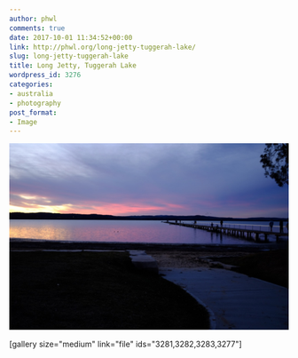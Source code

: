 ```yaml
---
author: phwl
comments: true
date: 2017-10-01 11:34:52+00:00
link: http://phwl.org/long-jetty-tuggerah-lake/
slug: long-jetty-tuggerah-lake
title: Long Jetty, Tuggerah Lake
wordpress_id: 3276
categories:
- australia
- photography
post_format:
- Image
---
```


[![](/assets/images/2017/10/DSCF4677.jpg)](/assets/images/2017/10/DSCF4677.jpg)

<!-- more -->

[gallery size="medium" link="file" ids="3281,3282,3283,3277"]
